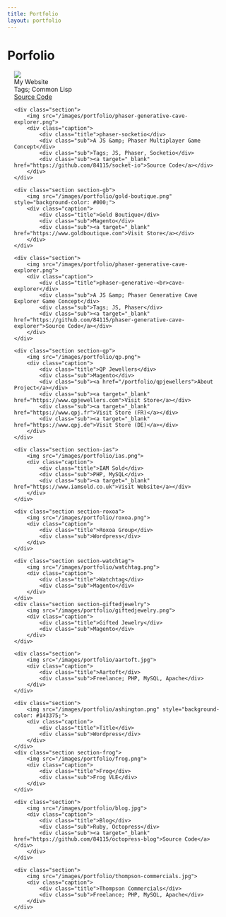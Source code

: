 ```yaml
---
title: Portfolio
layout: portfolio
---
```


# Porfolio

<div class="container" style="padding: 0 15px">
	<div class="section">
		<img src="/images/portfolio/james-ball.jpg">
		<div class="caption">
			<div class="title">My Website</div>
			<div class="sub">Tags; Common Lisp</div>
			<div class="sub"><a target="_blank" href="https://github.com/84115/84115">Source Code</a></div>
		</div>
	</div>

	<div class="section">
		<img src="/images/portfolio/phaser-generative-cave-explorer.png">
		<div class="caption">
			<div class="title">phaser-socketio</div>
			<div class="sub">A JS &amp; Phaser Multiplayer Game Concept</div>
			<div class="sub">Tags; JS, Phaser, Socketio</div>
			<div class="sub"><a target="_blank" href="https://github.com/84115/socket-io">Source Code</a></div>
		</div>
	</div>

	<div class="section section-gb">
		<img src="/images/portfolio/gold-boutique.png" style="background-color: #000;">
		<div class="caption">
			<div class="title">Gold Boutique</div>
			<div class="sub">Magento</div>
			<div class="sub"><a target="_blank" href="https://www.goldboutique.com">Visit Store</a></div>
		</div>
	</div>

	<div class="section">
		<img src="/images/portfolio/phaser-generative-cave-explorer.png">
		<div class="caption">
			<div class="title">phaser-generative-<br>cave-explorer</div>
			<div class="sub">A JS &amp; Phaser Generative Cave Explorer Game Concept</div>
			<div class="sub">Tags; JS, Phaser</div>
			<div class="sub"><a target="_blank" href="https://github.com/84115/phaser-generative-cave-explorer">Source Code</a></div>
		</div>
	</div>

	<div class="section section-qp">
		<img src="/images/portfolio/qp.png">
		<div class="caption">
			<div class="title">QP Jewellers</div>
			<div class="sub">Magento</div>
			<div class="sub"><a href="/portfolio/qpjewellers">About Project</a></div>
			<div class="sub"><a target="_blank" href="https://www.qpjewellers.com">Visit Store</a></div>
			<div class="sub"><a target="_blank" href="https://www.qpj.fr">Visit Store (FR)</a></div>
			<div class="sub"><a target="_blank" href="https://www.qpj.de">Visit Store (DE)</a></div>
		</div>
	</div>

	<div class="section section-ias">
		<img src="/images/portfolio/ias.png">
		<div class="caption">
			<div class="title">IAM Sold</div>
			<div class="sub">PHP, MySQL</div>
			<div class="sub"><a target="_blank" href="https://www.iamsold.co.uk">Visit Website</a></div>
		</div>
	</div>

	<div class="section section-roxoa">
		<img src="/images/portfolio/roxoa.png">
		<div class="caption">
			<div class="title">Roxoa Group</div>
			<div class="sub">Wordpress</div>
		</div>
	</div>

	<div class="section section-watchtag">
		<img src="/images/portfolio/watchtag.png">
		<div class="caption">
			<div class="title">Watchtag</div>
			<div class="sub">Magento</div>
		</div>
	</div>
	<div class="section section-giftedjewelry">
		<img src="/images/portfolio/giftedjewelry.png">
		<div class="caption">
			<div class="title">Gifted Jewelry</div>
			<div class="sub">Magento</div>
		</div>
	</div>

	<div class="section">
		<img src="/images/portfolio/aartoft.jpg">
		<div class="caption">
			<div class="title">Aartoft</div>
			<div class="sub">Freelance; PHP, MySQL, Apache</div>
		</div>
	</div>

	<div class="section">
		<img src="/images/portfolio/ashington.png" style="background-color: #143375;">
		<div class="caption">
			<div class="title">Title</div>
			<div class="sub">Wordpress</div>
		</div>
	</div>
	<div class="section section-frog">
		<img src="/images/portfolio/frog.png">
		<div class="caption">
			<div class="title">Frog</div>
			<div class="sub">Frog VLE</div>
		</div>
	</div>

	<div class="section">
		<img src="/images/portfolio/blog.jpg">
		<div class="caption">
			<div class="title">Blog</div>
			<div class="sub">Ruby, Octopress</div>
			<div class="sub"><a target="_blank" href="https://github.com/84115/octopress-blog">Source Code</a></div>
		</div>
	</div>

	<div class="section">
		<img src="/images/portfolio/thompson-commercials.jpg">
		<div class="caption">
			<div class="title">Thompson Commercials</div>
			<div class="sub">Freelance; PHP, MySQL, Apache</div>
		</div>
	</div>
</div>

